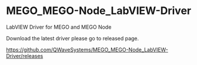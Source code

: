 # MEGO_MEGO-Node_LabVIEW-Driver
LabVIEW Driver for MEGO and MEGO Node

Download the latest driver please go to released page.

https://github.com/QWaveSystems/MEGO_MEGO-Node_LabVIEW-Driver/releases
